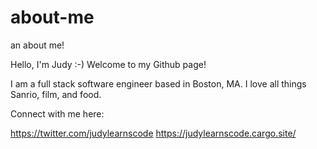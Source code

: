 # about-me
an about me!

Hello, I'm Judy :-) 
Welcome to my Github page!

I am a full stack software engineer based in Boston, MA.
I love all things Sanrio, film, and food.

Connect with me here:

https://twitter.com/judylearnscode
https://judylearnscode.cargo.site/

